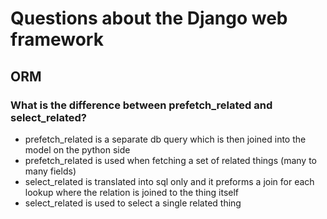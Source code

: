 # Questions about the Django web framework

## ORM
### What is the difference between prefetch_related and select_related?
- prefetch_related is a separate db query which is then joined into the model on the python side
- prefetch_related is used when fetching a set of related things (many to many fields)
- select_related is translated into sql only and it preforms a join for each lookup where the relation is joined to the thing itself
- select_related is used to select a single related thing
